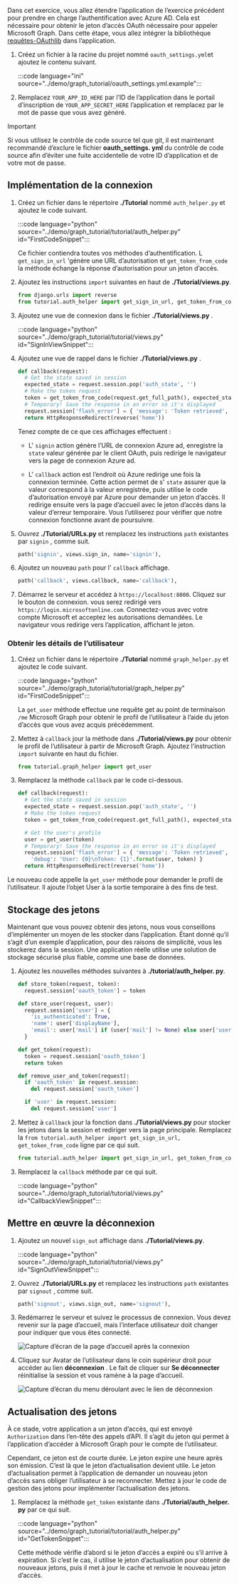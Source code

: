 <!-- markdownlint-disable MD002 MD041 -->

Dans cet exercice, vous allez étendre l’application de l’exercice précédent pour prendre en charge l’authentification avec Azure AD. Cela est nécessaire pour obtenir le jeton d’accès OAuth nécessaire pour appeler Microsoft Graph. Dans cette étape, vous allez intégrer la bibliothèque [requêtes-OAuthlib](https://requests-oauthlib.readthedocs.io/en/latest/) dans l’application.

1. Créez un fichier à la racine du projet nommé `oauth_settings.yml`et ajoutez le contenu suivant.

    :::code language="ini" source="../demo/graph_tutorial/oauth_settings.yml.example":::

1. Remplacez `YOUR_APP_ID_HERE` par l’ID de l’application dans le portail d’inscription de `YOUR_APP_SECRET_HERE` l’application et remplacez par le mot de passe que vous avez généré.

> [!IMPORTANT]
> Si vous utilisez le contrôle de code source tel que git, il est maintenant recommandé d’exclure le fichier **oauth_settings. yml** du contrôle de code source afin d’éviter une fuite accidentelle de votre ID d’application et de votre mot de passe.

## <a name="implement-sign-in"></a>Implémentation de la connexion

1. Créez un fichier dans le répertoire **./Tutorial** nommé `auth_helper.py` et ajoutez le code suivant.

    :::code language="python" source="../demo/graph_tutorial/tutorial/auth_helper.py" id="FirstCodeSnippet":::

    Ce fichier contiendra toutes vos méthodes d’authentification. L `get_sign_in_url` 'génère une URL d’autorisation et `get_token_from_code` la méthode échange la réponse d’autorisation pour un jeton d’accès.

1. Ajoutez les instructions `import` suivantes en haut de **./Tutorial/views.py**.

    ```python
    from django.urls import reverse
    from tutorial.auth_helper import get_sign_in_url, get_token_from_code
    ```

1. Ajoutez une vue de connexion dans le fichier **./Tutorial/views.py** .

    :::code language="python" source="../demo/graph_tutorial/tutorial/views.py" id="SignInViewSnippet":::

1. Ajoutez une vue de rappel dans le fichier **./Tutorial/views.py** .

    ```python
    def callback(request):
      # Get the state saved in session
      expected_state = request.session.pop('auth_state', '')
      # Make the token request
      token = get_token_from_code(request.get_full_path(), expected_state)
      # Temporary! Save the response in an error so it's displayed
      request.session['flash_error'] = { 'message': 'Token retrieved', 'debug': format(token) }
      return HttpResponseRedirect(reverse('home'))
    ```

    Tenez compte de ce que ces affichages effectuent :

    - L' `signin` action génère l’URL de connexion Azure ad, enregistre la `state` valeur générée par le client OAuth, puis redirige le navigateur vers la page de connexion Azure ad.

    - L' `callback` action est l’endroit où Azure redirige une fois la connexion terminée. Cette action permet de s' `state` assurer que la valeur correspond à la valeur enregistrée, puis utilise le code d’autorisation envoyé par Azure pour demander un jeton d’accès. Il redirige ensuite vers la page d’accueil avec le jeton d’accès dans la valeur d’erreur temporaire. Vous l’utiliserez pour vérifier que notre connexion fonctionne avant de poursuivre.

1. Ouvrez **./Tutorial/URLs.py** et remplacez les instructions `path` existantes par `signin` , comme suit.

    ```python
    path('signin', views.sign_in, name='signin'),
    ```

1. Ajoutez un nouveau `path` pour l' `callback` affichage.

    ```python
    path('callback', views.callback, name='callback'),
    ```

1. Démarrez le serveur et accédez à `https://localhost:8000`. Cliquez sur le bouton de connexion. vous serez redirigé vers `https://login.microsoftonline.com`. Connectez-vous avec votre compte Microsoft et acceptez les autorisations demandées. Le navigateur vous redirige vers l’application, affichant le jeton.

### <a name="get-user-details"></a>Obtenir les détails de l’utilisateur

1. Créez un fichier dans le répertoire **./Tutorial** nommé `graph_helper.py` et ajoutez le code suivant.

    :::code language="python" source="../demo/graph_tutorial/tutorial/graph_helper.py" id="FirstCodeSnippet":::

    La `get_user` méthode effectue une requête get au point de terminaison `/me` Microsoft Graph pour obtenir le profil de l’utilisateur à l’aide du jeton d’accès que vous avez acquis précédemment.

1. Mettez à `callback` jour la méthode dans **./Tutorial/views.py** pour obtenir le profil de l’utilisateur à partir de Microsoft Graph. Ajoutez l’instruction `import` suivante en haut du fichier.

    ```python
    from tutorial.graph_helper import get_user
    ```

1. Remplacez la méthode `callback` par le code ci-dessous.

    ```python
    def callback(request):
      # Get the state saved in session
      expected_state = request.session.pop('auth_state', '')
      # Make the token request
      token = get_token_from_code(request.get_full_path(), expected_state)

      # Get the user's profile
      user = get_user(token)
      # Temporary! Save the response in an error so it's displayed
      request.session['flash_error'] = { 'message': 'Token retrieved',
        'debug': 'User: {0}\nToken: {1}'.format(user, token) }
      return HttpResponseRedirect(reverse('home'))
    ```

Le nouveau code appelle la `get_user` méthode pour demander le profil de l’utilisateur. Il ajoute l’objet User à la sortie temporaire à des fins de test.

## <a name="storing-the-tokens"></a>Stockage des jetons

Maintenant que vous pouvez obtenir des jetons, nous vous conseillons d’implémenter un moyen de les stocker dans l’application. Étant donné qu’il s’agit d’un exemple d’application, pour des raisons de simplicité, vous les stockerez dans la session. Une application réelle utilise une solution de stockage sécurisé plus fiable, comme une base de données.

1. Ajoutez les nouvelles méthodes suivantes à **./tutorial/auth_helper. py**.

    ```python
    def store_token(request, token):
      request.session['oauth_token'] = token

    def store_user(request, user):
      request.session['user'] = {
        'is_authenticated': True,
        'name': user['displayName'],
        'email': user['mail'] if (user['mail'] != None) else user['userPrincipalName']
      }

    def get_token(request):
      token = request.session['oauth_token']
      return token

    def remove_user_and_token(request):
      if 'oauth_token' in request.session:
        del request.session['oauth_token']

      if 'user' in request.session:
        del request.session['user']
    ```

1. Mettez à `callback` jour la fonction dans **./Tutorial/views.py** pour stocker les jetons dans la session et rediriger vers la page principale. Remplacez la `from tutorial.auth_helper import get_sign_in_url, get_token_from_code` ligne par ce qui suit.

    ```python
    from tutorial.auth_helper import get_sign_in_url, get_token_from_code, store_token, store_user, remove_user_and_token, get_token
    ```

1. Remplacez la `callback` méthode par ce qui suit.

    :::code language="python" source="../demo/graph_tutorial/tutorial/views.py" id="CallbackViewSnippet":::

## <a name="implement-sign-out"></a>Mettre en œuvre la déconnexion

1. Ajoutez un nouvel `sign_out` affichage dans **./Tutorial/views.py**.

    :::code language="python" source="../demo/graph_tutorial/tutorial/views.py" id="SignOutViewSnippet":::

1. Ouvrez **./Tutorial/URLs.py** et remplacez les instructions `path` existantes par `signout` , comme suit.

    ```python
    path('signout', views.sign_out, name='signout'),
    ```

1. Redémarrez le serveur et suivez le processus de connexion. Vous devez revenir sur la page d’accueil, mais l’interface utilisateur doit changer pour indiquer que vous êtes connecté.

    ![Capture d’écran de la page d’accueil après la connexion](./images/add-aad-auth-01.png)

1. Cliquez sur Avatar de l’utilisateur dans le coin supérieur droit pour accéder au lien **déconnexion** . Le fait de cliquer sur **Se déconnecter** réinitialise la session et vous ramène à la page d’accueil.

    ![Capture d’écran du menu déroulant avec le lien de déconnexion](./images/add-aad-auth-02.png)

## <a name="refreshing-tokens"></a>Actualisation des jetons

À ce stade, votre application a un jeton d’accès, qui est envoyé `Authorization` dans l’en-tête des appels d’API. Il s’agit du jeton qui permet à l’application d’accéder à Microsoft Graph pour le compte de l’utilisateur.

Cependant, ce jeton est de courte durée. Le jeton expire une heure après son émission. C’est là que le jeton d’actualisation devient utile. Le jeton d’actualisation permet à l’application de demander un nouveau jeton d’accès sans obliger l’utilisateur à se reconnecter. Mettez à jour le code de gestion des jetons pour implémenter l’actualisation des jetons.

1. Remplacez la méthode `get_token` existante dans **./Tutorial/auth_helper. py** par ce qui suit.

    :::code language="python" source="../demo/graph_tutorial/tutorial/auth_helper.py" id="GetTokenSnippet":::

    Cette méthode vérifie d’abord si le jeton d’accès a expiré ou s’il arrive à expiration. Si c’est le cas, il utilise le jeton d’actualisation pour obtenir de nouveaux jetons, puis il met à jour le cache et renvoie le nouveau jeton d’accès.
